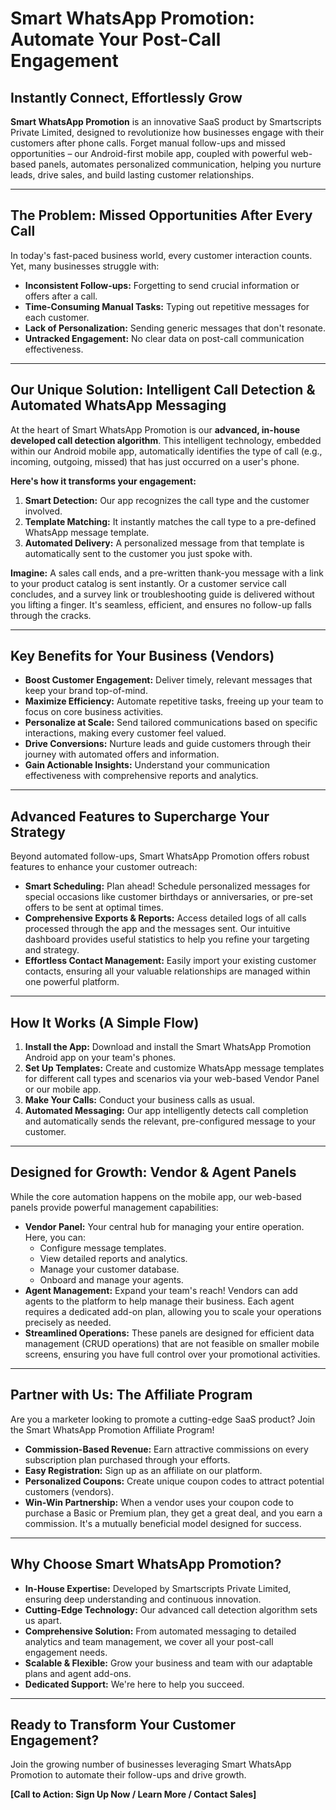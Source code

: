 # Smart WhatsApp Promotion: Automate Your Post-Call Engagement

## Instantly Connect, Effortlessly Grow

**Smart WhatsApp Promotion** is an innovative SaaS product by Smartscripts Private Limited, designed to revolutionize how businesses engage with their customers after phone calls. Forget manual follow-ups and missed opportunities – our Android-first mobile app, coupled with powerful web-based panels, automates personalized communication, helping you nurture leads, drive sales, and build lasting customer relationships.

---

## The Problem: Missed Opportunities After Every Call

In today's fast-paced business world, every customer interaction counts. Yet, many businesses struggle with:

- **Inconsistent Follow-ups:** Forgetting to send crucial information or offers after a call.
- **Time-Consuming Manual Tasks:** Typing out repetitive messages for each customer.
- **Lack of Personalization:** Sending generic messages that don't resonate.
- **Untracked Engagement:** No clear data on post-call communication effectiveness.

---

## Our Unique Solution: Intelligent Call Detection & Automated WhatsApp Messaging

At the heart of Smart WhatsApp Promotion is our **advanced, in-house developed call detection algorithm**. This intelligent technology, embedded within our Android mobile app, automatically identifies the type of call (e.g., incoming, outgoing, missed) that has just occurred on a user's phone.

**Here's how it transforms your engagement:**

1. **Smart Detection:** Our app recognizes the call type and the customer involved.
2. **Template Matching:** It instantly matches the call type to a pre-defined WhatsApp message template.
3. **Automated Delivery:** A personalized message from that template is automatically sent to the customer you just spoke with.

**Imagine:** A sales call ends, and a pre-written thank-you message with a link to your product catalog is sent instantly. Or a customer service call concludes, and a survey link or troubleshooting guide is delivered without you lifting a finger. It's seamless, efficient, and ensures no follow-up falls through the cracks.

---

## Key Benefits for Your Business (Vendors)

- **Boost Customer Engagement:** Deliver timely, relevant messages that keep your brand top-of-mind.
- **Maximize Efficiency:** Automate repetitive tasks, freeing up your team to focus on core business activities.
- **Personalize at Scale:** Send tailored communications based on specific interactions, making every customer feel valued.
- **Drive Conversions:** Nurture leads and guide customers through their journey with automated offers and information.
- **Gain Actionable Insights:** Understand your communication effectiveness with comprehensive reports and analytics.

---

## Advanced Features to Supercharge Your Strategy

Beyond automated follow-ups, Smart WhatsApp Promotion offers robust features to enhance your customer outreach:

- **Smart Scheduling:** Plan ahead! Schedule personalized messages for special occasions like customer birthdays or anniversaries, or pre-set offers to be sent at optimal times.
- **Comprehensive Exports & Reports:** Access detailed logs of all calls processed through the app and the messages sent. Our intuitive dashboard provides useful statistics to help you refine your targeting and strategy.
- **Effortless Contact Management:** Easily import your existing customer contacts, ensuring all your valuable relationships are managed within one powerful platform.

---

## How It Works (A Simple Flow)

1. **Install the App:** Download and install the Smart WhatsApp Promotion Android app on your team's phones.
2. **Set Up Templates:** Create and customize WhatsApp message templates for different call types and scenarios via your web-based Vendor Panel or our mobile app.
3. **Make Your Calls:** Conduct your business calls as usual.
4. **Automated Messaging:** Our app intelligently detects call completion and automatically sends the relevant, pre-configured message to your customer.

---

## Designed for Growth: Vendor & Agent Panels

While the core automation happens on the mobile app, our web-based panels provide powerful management capabilities:

- **Vendor Panel:** Your central hub for managing your entire operation. Here, you can:
  - Configure message templates.
  - View detailed reports and analytics.
  - Manage your customer database.
  - Onboard and manage your agents.
- **Agent Management:** Expand your team's reach! Vendors can add agents to the platform to help manage their business. Each agent requires a dedicated add-on plan, allowing you to scale your operations precisely as needed.
- **Streamlined Operations:** These panels are designed for efficient data management (CRUD operations) that are not feasible on smaller mobile screens, ensuring you have full control over your promotional activities.

---

## Partner with Us: The Affiliate Program

Are you a marketer looking to promote a cutting-edge SaaS product? Join the Smart WhatsApp Promotion Affiliate Program!

- **Commission-Based Revenue:** Earn attractive commissions on every subscription plan purchased through your efforts.
- **Easy Registration:** Sign up as an affiliate on our platform.
- **Personalized Coupons:** Create unique coupon codes to attract potential customers (vendors).
- **Win-Win Partnership:** When a vendor uses your coupon code to purchase a Basic or Premium plan, they get a great deal, and you earn a commission. It's a mutually beneficial model designed for success.

---

## Why Choose Smart WhatsApp Promotion?

- **In-House Expertise:** Developed by Smartscripts Private Limited, ensuring deep understanding and continuous innovation.
- **Cutting-Edge Technology:** Our advanced call detection algorithm sets us apart.
- **Comprehensive Solution:** From automated messaging to detailed analytics and team management, we cover all your post-call engagement needs.
- **Scalable & Flexible:** Grow your business and team with our adaptable plans and agent add-ons.
- **Dedicated Support:** We're here to help you succeed.

---

## Ready to Transform Your Customer Engagement?

Join the growing number of businesses leveraging Smart WhatsApp Promotion to automate their follow-ups and drive growth.

**[Call to Action: Sign Up Now / Learn More / Contact Sales]**
